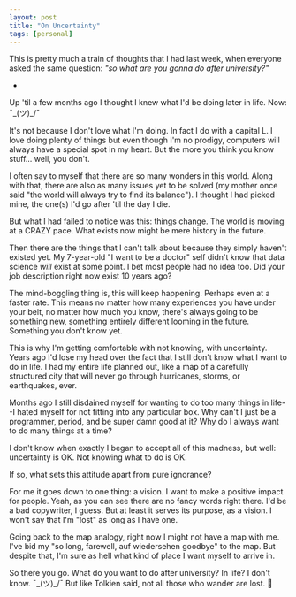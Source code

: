 ```yaml
---
layout: post
title: "On Uncertainty"
tags: [personal]
---
```


This is pretty much a train of thoughts that I had last week, when everyone asked the same question: *"so what are you gonna do after university?"*

-

Up 'til a few months ago I thought I knew what I'd be doing later in life. Now: ¯\_(ツ)_/¯

It's not because I don't love what I'm doing. In fact I do with a capital L. I love doing plenty of things but even though I'm no prodigy, computers will always have a special spot in my heart. But the more you think you know stuff... well, you don't.

I often say to myself that there are so many wonders in this world. Along with that, there are also as many issues yet to be solved (my mother once said "the world will always try to find its balance"). I thought I had picked mine, the one(s) I'd go after 'til the day I die.

But what I had failed to notice was this: things change. The world is moving at a CRAZY pace. What exists now might be mere history in the future.

Then there are the things that I can't talk about because they simply haven't existed yet. My 7-year-old "I want to be a doctor" self didn't know that data science *will* exist at some point. I bet most people had no idea too. Did your job description right now exist 10 years ago?

The mind-boggling thing is, this will keep happening. Perhaps even at a faster rate. This means no matter how many experiences you have under your belt, no matter how much you know, there's always going to be something new, something entirely different looming in the future. Something you don't know yet.

This is why I'm getting comfortable with not knowing, with uncertainty. Years ago I'd lose my head over the fact that I still don't know what I want to do in life. I had my entire life planned out, like a map of a carefully structured city that will never go through hurricanes, storms, or earthquakes, ever.

Months ago I still disdained myself for wanting to do too many things in life--I hated myself for not fitting into any particular box. Why can't I just be a programmer, period, and be super damn good at it? Why do I always want to do many things at a time?

I don't know when exactly I began to accept all of this madness, but well: uncertainty is OK. Not knowing what to do is OK.

If so, what sets this attitude apart from pure ignorance?

For me it goes down to one thing: a vision. I want to make a positive impact for people. Yeah, as you can see there are no fancy words right there. I'd be a bad copywriter, I guess. But at least it serves its purpose, as a vision. I won't say that I'm "lost" as long as I have one. 

Going back to the map analogy, right now I might not have a map with me. I've bid my "so long, farewell, auf wiedersehen goodbye" to the map. But despite that, I'm sure as hell what kind of place I want myself to arrive in. 

So there you go. What do you want to do after university? In life? I don't know. ¯\_(ツ)_/¯ But like Tolkien said, not all those who wander are lost. 🎉